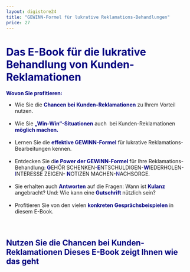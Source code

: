```yaml
---
layout: digistore24
title: "GEWINN-Formel für lukrative Reklamations-Behandlungen"
price: 27
---
```

<h1><strong><span style="color:#000080;"> Das E-Book f&#xFC;r die lukrative Behandlung von Kunden-Reklamationen</span> </strong>&#xA0; &#xA0;</h1>
<p><strong><span style="color:#000080;">Wovon Sie profitieren: &#xA0; </span></strong></p>
<ul><li>Wie Sie die <strong><span style="color:#000080;">Chancen bei Kunden-Reklamationen</span></strong> zu Ihrem Vorteil nutzen.<br> &#xA0;</li>
<li>Wie Sie <strong><span style="color:#000080;">&#x201E;Win-Win&#x201C;-Situationen</span></strong> auch&#xA0; bei Kunden-Reklamationen <strong><span style="color:#000080;">m&#xF6;glich machen.</span> <br></strong>&#xA0;</li>
<li>Lernen Sie die <strong><span style="color:#000080;">effektive GEWINN-Formel</span></strong> f&#xFC;r lukrative Reklamations-Bearbeitungen kennen. &#xA0;<br><br></li>
<li>Entdecken Sie d<strong><span style="color:#000080;">ie Power der GEWINN-Formel</span> </strong>f&#xFC;r Ihre Reklamations-Behandlung: <strong><span style="color:#000080;">G</span></strong>EH&#xD6;R SCHENKEN-<strong><span style="color:#000080;">E</span></strong>NTSCHULDIGEN-<strong><span style="color:#000080;">W</span></strong>IEDERHOLEN-<span style="color:#000080;">I</span>NTERESSE ZEIGEN- <strong><span style="color:#000080;">N</span></strong>OTIZEN MACHEN-<span style="color:#000080;">N</span>ACHSORGE.<br> &#xA0;</li>
<li>Sie erhalten auch <strong><span style="color:#000080;">Antworten</span></strong> auf die Fragen: Wann ist <strong><span style="color:#000080;">Kulanz</span> </strong>angebracht? Und: Wie kann eine <strong><span style="color:#000080;">Gutschrift</span> </strong>n&#xFC;tzlich sein?<br> &#xA0;</li>
<li>Profitieren Sie von den vielen <strong><span style="color:#000080;">konkreten Gespr&#xE4;chsbeispielen</span></strong> in diesem E-Book. &#xA0;<br><br> &#xA0;</li>
</ul><h2><strong><span style="color:#000080;">Nutzen Sie die Chancen bei Kunden-Reklamationen Dieses E-Book zeigt Ihnen wie das geht &#xA0; </span></strong></h2>